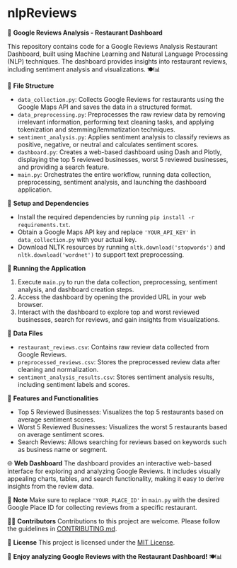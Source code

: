 # nlpReviews

📝 **Google Reviews Analysis - Restaurant Dashboard**

This repository contains code for a Google Reviews Analysis Restaurant Dashboard, built using Machine Learning and Natural Language Processing (NLP) techniques. The dashboard provides insights into restaurant reviews, including sentiment analysis and visualizations. 🍽️📊

📁 **File Structure**
- `data_collection.py`: Collects Google Reviews for restaurants using the Google Maps API and saves the data in a structured format.
- `data_preprocessing.py`: Preprocesses the raw review data by removing irrelevant information, performing text cleaning tasks, and applying tokenization and stemming/lemmatization techniques.
- `sentiment_analysis.py`: Applies sentiment analysis to classify reviews as positive, negative, or neutral and calculates sentiment scores.
- `dashboard.py`: Creates a web-based dashboard using Dash and Plotly, displaying the top 5 reviewed businesses, worst 5 reviewed businesses, and providing a search feature.
- `main.py`: Orchestrates the entire workflow, running data collection, preprocessing, sentiment analysis, and launching the dashboard application.

🔧 **Setup and Dependencies**
- Install the required dependencies by running `pip install -r requirements.txt`.
- Obtain a Google Maps API key and replace `'YOUR_API_KEY'` in `data_collection.py` with your actual key.
- Download NLTK resources by running `nltk.download('stopwords')` and `nltk.download('wordnet')` to support text preprocessing.

🚀 **Running the Application**
1. Execute `main.py` to run the data collection, preprocessing, sentiment analysis, and dashboard creation steps.
2. Access the dashboard by opening the provided URL in your web browser.
3. Interact with the dashboard to explore top and worst reviewed businesses, search for reviews, and gain insights from visualizations.

📂 **Data Files**
- `restaurant_reviews.csv`: Contains raw review data collected from Google Reviews.
- `preprocessed_reviews.csv`: Stores the preprocessed review data after cleaning and normalization.
- `sentiment_analysis_results.csv`: Stores sentiment analysis results, including sentiment labels and scores.

🌟 **Features and Functionalities**
- Top 5 Reviewed Businesses: Visualizes the top 5 restaurants based on average sentiment scores.
- Worst 5 Reviewed Businesses: Visualizes the worst 5 restaurants based on average sentiment scores.
- Search Reviews: Allows searching for reviews based on keywords such as business name or segment.

🌐 **Web Dashboard**
The dashboard provides an interactive web-based interface for exploring and analyzing Google Reviews. It includes visually appealing charts, tables, and search functionality, making it easy to derive insights from the review data.

📝 **Note**
Make sure to replace `'YOUR_PLACE_ID'` in `main.py` with the desired Google Place ID for collecting reviews from a specific restaurant.

👩‍💻 **Contributors**
Contributions to this project are welcome. Please follow the guidelines in [CONTRIBUTING.md](CONTRIBUTING.md).

📄 **License**
This project is licensed under the [MIT License](LICENSE).

🌟 **Enjoy analyzing Google Reviews with the Restaurant Dashboard!** 🍽️📊
